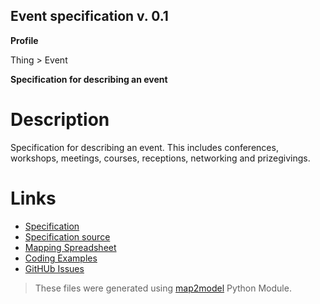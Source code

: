 ## Event specification v. 0.1 

**Profile** 

Thing > Event

**Specification for describing an event** 

# Description 
Specification for describing an event. This includes conferences, workshops, meetings, courses, receptions, networking and prizegivings. 
# Links 
- [Specification](http://bioschemas.org/bsc_specs/Event/specification/)
- [Specification source](specification.html)
- [Mapping Spreadsheet](https://docs.google.com/spreadsheets/d/1HX04KPNa94lcFwZa2Op6s5SLocAxzXnXFsA2aDz1t_Y/edit?usp=drivesdk)
- [Coding Examples](https://github.com/BioSchemas/specifications/tree/master/Event/examples)
- [GitHUb Issues](https://github.com/BioSchemas/bioschemas/labels/type%3A%20Event)
> These files were generated using [map2model](https://github.com/BioSchemas/map2model) Python Module.